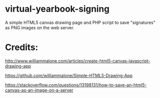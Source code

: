 # virtual-yearbook-signing
A simple HTML5 canvas drawing page and PHP script to save "signatures" as PNG images on the web server.

# Credits:

http://www.williammalone.com/articles/create-html5-canvas-javascript-drawing-app

https://github.com/williammalone/Simple-HTML5-Drawing-App

https://stackoverflow.com/questions/13198131/how-to-save-an-html5-canvas-as-an-image-on-a-server
